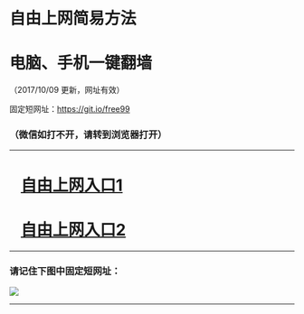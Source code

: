﻿# 自由上网简易方法

# 电脑、手机一键翻墙

（2017/10/09 更新，网址有效）

固定短网址：https://git.io/free99

### （微信如打不开，请转到浏览器打开）


***





# &nbsp;&nbsp; <a href="http://ft493118564.fwq-tz-1001.info/fwqtz01.html?t=10090011785 " target="_blank">自由上网入口1</a>
# &nbsp;&nbsp; <a href="http://ft2624525826.fwq-tz-1002.info/fwqtz02.html?t=100900128021 " target="_blank">自由上网入口2</a>
***

### 请记住下图中固定短网址：

<img src="https://s3-us-west-2.amazonaws.com/fwq-1001/yjfq-20170905okok.png" /> 


***

